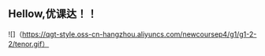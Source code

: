 ## Hellow,优课达！！
![]（https://qgt-style.oss-cn-hangzhou.aliyuncs.com/newcoursep4/g1/g1-2-2/tenor.gif）
